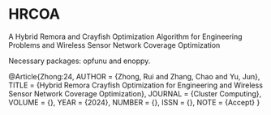 # HRCOA
A Hybrid Remora and Crayfish Optimization Algorithm for Engineering Problems and Wireless Sensor Network Coverage Optimization

Necessary packages: opfunu and enoppy.

@Article{Zhong:24,
AUTHOR = {Zhong, Rui and Zhang, Chao and Yu, Jun},
TITLE = {Hybrid Remora Crayfish Optimization for Engineering and Wireless Sensor Network Coverage Optimization},
JOURNAL = {Cluster Computing},
VOLUME = {},
YEAR = {2024},
NUMBER = {},
ISSN = {},
NOTE = {Accept}
}
